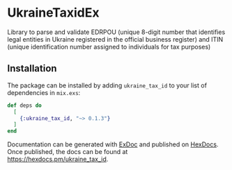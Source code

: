 # UkraineTaxidEx

Library to parse and validate EDRPOU (unique 8-digit number that identifies legal entities in Ukraine registered in the official business register) and ITIN (unique identification number assigned to individuals for tax purposes)

## Installation

The package can be installed by adding `ukraine_tax_id` to your list of dependencies in `mix.exs`:

```elixir
def deps do
  [
    {:ukraine_tax_id, "~> 0.1.3"}
  ]
end
```

Documentation can be generated with [ExDoc](https://github.com/elixir-lang/ex_doc)
and published on [HexDocs](https://hexdocs.pm). Once published, the docs can
be found at <https://hexdocs.pm/ukraine_tax_id>.
